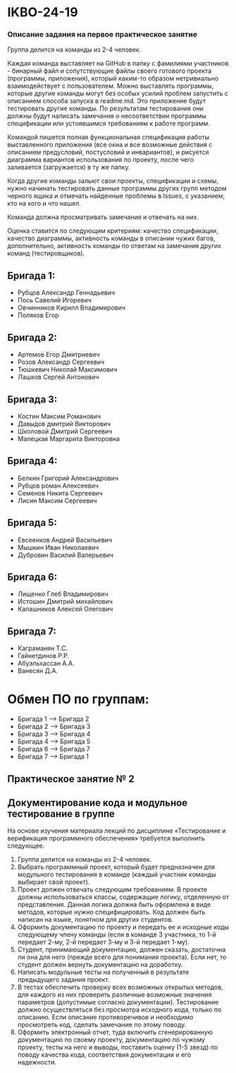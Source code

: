 # IKBO-24-19

### Описание задания на первое практическое занятие
Группа делится на команды из 2-4 человек.

Каждая команда выставляет на GitHub в папку с фамилиями участников - бинарный файл и сопутствующие файлы своего готового проекта (программы, приложения), который каким-то образом нетривиально взаимодействует с пользователем. Можно выставлять программы, которые другие команды могут без особых усилий проблем запустить с описанием способа запуска в readme.md. Это приложение будут тестировать другие команды. По результатам тестирования они должны будут написать замечания о несоответствии программы спецификации или устоявшимся требованиям к работе программ.

Командой пишется полная функциональная спецификация работы выставленного приложения (все окна и все возможные действия с описанием предусловий, постусловий и инвариантов), и рисуется диаграмма вариантов использования по проекту, после чего заливается (загружается) в ту же папку.

Когда другие команды зальют свои проекты, спецификации и схемы, нужно начинать тестировать данные программы других групп методом черного ящика и отмечать найденные проблемы в Issues, с указанием, кто на кого и что нашел.

Команда должна просматривать замечания и отвечать на них.

Оценка ставится по следующим критериям: качество спецификации, качество диаграммы, активность команды в описании чужих багов, дополнительно, активность команды по ответам на замечания других команд (тестировщиков).

## Бригада 1:
  - Рубцов Александр Геннадьевич
  - Пось Савелий Игоревич
  - Овчинников Кирилл Владимирович
  - Поляков Егор

## Бригада 2:
  - Артемов Егор Дмитриевич
  - Розов Александр Сергеевич
  - Тюшкевич Николай Максимович
  - Лашков Сергей Антонович

## Бригада 3:
  - Костин Максим Романович
  - Давыдов дмитрий Викторович
  - Школовой Дмитрий Сергеевич
  - Малецкая Маргарита Викторовна

## Бригада 4:
  - Белкин Григорий Александрович
  - Рубцов роман Алексеевич
  - Семенов Никита Сергеевич
  - Лисин Максим Сергеевич

## Бригада 5:
  - Евсеенков Андрей Васильевич
  - Мышкин Иван Николаевич
  - Дубровин Василий Валерьевич

## Бригада 6:
  - Лищенко Глеб Владимирович
  - Истошин Дмитрий михайлович
  - Калашников Алексей Олегович

## Бригада 7:
  - Каграманян Т.С.
  - Гайнетдинов Р.Р.
  - Абуэльхассан А.А.
  - Ванесян Д.А.


# Обмен ПО по группам:
- Бригада 1 --> Бригада 2 
- Бригада 2 --> Бригада 3
- Бригада 3 --> Бригада 4
- Бригада 4 --> Бригада 5
- Бригада 6 --> Бригада 7
- Бригада 7 --> Бригада 1


## Практическое занятие № 2

## Документирование кода и модульное тестирование в группе

На основе изучения материала лекций по дисциплине «Тестирование и верификация программного обеспечения» требуется выполнить следующее.
1. Группа делится на команды из 2-4 человек.
2. Выбрать программный проект, который будет предназначен для модульного тестирования в команде (каждый участник команды выбирает свой проект).
3. Проект должен отвечать следующим требованиям. В проекте  должны использоваться классы, содержащие логику, отделенную от представления. Данная логика должна быть оформлена в виде методов, которые нужно специфицировать. Код должен быть написан на языке, понятном для других студентов.
4. Оформить документацию по проекту и передать ее и исходные коды следующему члену команды (если в команде 3 участника, то 1-й передает 2-му, 2-й передает 3-му и 3-й передает 1-му).
5. Студент, принимающий документацию, должен сказать, достаточна ли она для него (прежде всего для понимания проекта). Если нет, то студент должен вернуть документацию на доработку.
6. Написать модульные тесты на полученный в результате предыдущего задания проект.
7. В тестах обеспечить проверку всех возможных открытых методов, для каждого из них проверить различные возможные значения параметров (допустимые согласно документации). Тестирование должно осуществляться без просмотра исходного кода, только по описанию. Если описание противоречивое и необходимо просмотреть код, сделать замечание по этому поводу.
8. Оформить электронный отчет, туда включить сгенерированную документацию по своему проекту, документацию по чужому проекту, тесты на него и выводы, поставить оценку (1-5 звезд) по поводу качества кода, соответствия документации и его надежности.
